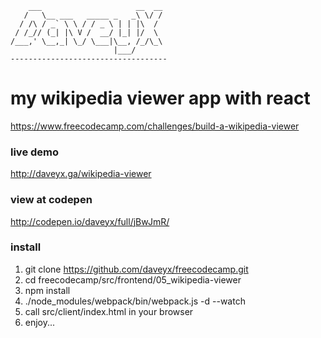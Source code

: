         ___                     __  __
       /   \__ ___   _____ _   _\ \/ /
      / /\ / _` \ \ / / _ \ | | |\  /
     / /_// (_| |\ V /  __/ |_| |/  \
    /___,' \__,_| \_/ \___|\__, /_/\_\
                           |___/      
    -----------------------------------

# my wikipedia viewer app with react
https://www.freecodecamp.com/challenges/build-a-wikipedia-viewer

### live demo
http://daveyx.ga/wikipedia-viewer

### view at codepen
http://codepen.io/daveyx/full/jBwJmR/

### install
1. git clone https://github.com/daveyx/freecodecamp.git
2. cd freecodecamp/src/frontend/05_wikipedia-viewer
3. npm install
4. ./node_modules/webpack/bin/webpack.js -d --watch
5. call src/client/index.html in your browser
6. enjoy...

